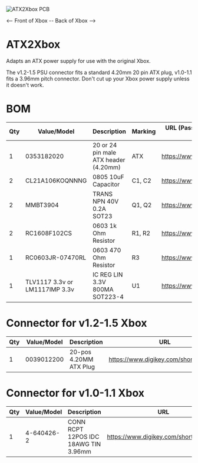 ![ATX2Xbox PCB](https://github.com/wiredopposite/ATX2Xbox/blob/main/Pictures/atx2xbox.jpg?raw=true) 

<-- Front of Xbox -- Back of Xbox -->

# ATX2Xbox

Adapts an ATX power supply for use with the original Xbox.

The v1.2-1.5 PSU connector fits a standard 4.20mm 20 pin ATX plug, v1.0-1.1 fits a 3.96mm pitch connector. Don't cut up your Xbox power supply unless it doesn't work. 

# BOM
| Qty | Value/Model | Description | Marking | URL (Passive components provided as example) |
| --- | --- | --- | --- | --- |
| 1 | 0353182020 | 20 or 24 pin male ATX header (4.20mm) | ATX | https://www.digikey.com/short/zf9pj8mr |
| 2 | CL21A106KOQNNNG | 0805 10uF Capacitor | C1, C2 | https://www.digikey.com/short/w9059zhz |
| 2 | MMBT3904 | TRANS NPN 40V 0.2A SOT23 | Q1, Q2 | https://www.digikey.com/short/zz7rhz0t |
| 2 | RC1608F102CS | 0603 1k Ohm Resistor | R1, R2 | https://www.digikey.com/short/1vdfpvv4 |
| 1 | RC0603JR-07470RL | 0603 470 Ohm Resistor | R3 | https://www.digikey.com/short/fc9hb4hm |
| 1 | TLV1117 3.3v or LM1117IMP 3.3v | IC REG LIN 3.3V 800MA SOT223-4 | U1 | https://www.digikey.com/short/71td288c |

# Connector for v1.2-1.5 Xbox
| Qty | Value/Model | Description | URL |
| --- | --- | --- | --- |
| 1 | 0039012200 | 20-pos 4.20MM ATX Plug | https://www.digikey.com/short/9rhwrdtf |

# Connector for v1.0-1.1 Xbox
| Qty | Value/Model | Description | URL |
| --- | --- | --- | --- |
| 1 | 4-640426-2 | CONN RCPT 12POS IDC 18AWG TIN 3.96mm | https://www.digikey.com/short/wjbrndfq |
